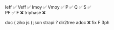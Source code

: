 Ieff ✅
Veff ✅
Imoy ✅
Vmoy ✅
P    ✅ 
Q    ✅
S    ✅  
PF   ✅
F    ❌ 
triphasé ❌ 


doc ( ziko js ) json
strapi ?
dir2tree 
adoc  ❌
fix F 3ph 